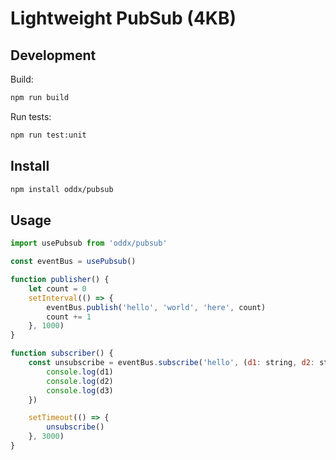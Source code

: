 # Lightweight PubSub (4KB)

## Development

Build:
```bash
npm run build
```

Run tests:
```bash
npm run test:unit
```

## Install

```bash
npm install oddx/pubsub
```

## Usage

```javascript
import usePubsub from 'oddx/pubsub'

const eventBus = usePubsub()

function publisher() {
    let count = 0
    setInterval(() => {
        eventBus.publish('hello', 'world', 'here', count)
        count += 1
    }, 1000)
}

function subscriber() {
    const unsubscribe = eventBus.subscribe('hello', (d1: string, d2: string, d3: number) => {
        console.log(d1)
        console.log(d2)
        console.log(d3)
    })

    setTimeout(() => {
        unsubscribe()
    }, 3000)
}
```
